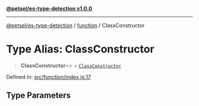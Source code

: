 [**@petsel/es-type-detection v1.0.0**](../../README.md)

***

[@petsel/es-type-detection](../../modules.md) / [function](../README.md) / ClassConstructor

# Type Alias: ClassConstructor

> **ClassConstructor**\<\> = [`ClassConstructor`](../typedef/type-aliases/ClassConstructor.md)

Defined in: [src/function/index.js:17](https://github.com/petsel/es-type-detection/blob/ee065d8dbfab0995c95e9bb864d87647f5391dda/src/function/index.js#L17)

## Type Parameters

